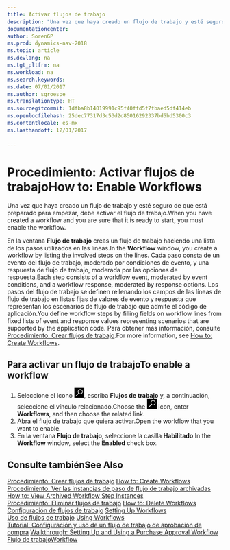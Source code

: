 ```yaml
---
title: Activar flujos de trabajo
description: "Una vez que haya creado un flujo de trabajo y esté seguro de que está preparado para empezar, debe activar el flujo de trabajo."
documentationcenter: 
author: SorenGP
ms.prod: dynamics-nav-2018
ms.topic: article
ms.devlang: na
ms.tgt_pltfrm: na
ms.workload: na
ms.search.keywords: 
ms.date: 07/01/2017
ms.author: sgroespe
ms.translationtype: HT
ms.sourcegitcommit: 1dfba8b14019991c95f40ffd5f7fbaed5df414eb
ms.openlocfilehash: 25dec77317d3c53d2d85016292337bd5bd5300c3
ms.contentlocale: es-mx
ms.lasthandoff: 12/01/2017

---
```

# <a name="how-to-enable-workflows"></a><span data-ttu-id="f3e82-103">Procedimiento: Activar flujos de trabajo</span><span class="sxs-lookup"><span data-stu-id="f3e82-103">How to: Enable Workflows</span></span>
<span data-ttu-id="f3e82-104">Una vez que haya creado un flujo de trabajo y esté seguro de que está preparado para empezar, debe activar el flujo de trabajo.</span><span class="sxs-lookup"><span data-stu-id="f3e82-104">When you have created a workflow and you are sure that it is ready to start, you must enable the workflow.</span></span>  

 <span data-ttu-id="f3e82-105">En la ventana **Flujo de trabajo** creas un flujo de trabajo haciendo una lista de los pasos utilizados en las líneas.</span><span class="sxs-lookup"><span data-stu-id="f3e82-105">In the **Workflow** window, you create a workflow by listing the involved steps on the lines.</span></span> <span data-ttu-id="f3e82-106">Cada paso consta de un evento del flujo de trabajo, moderado por condiciones de evento, y una respuesta de flujo de trabajo, moderada por las opciones de respuesta.</span><span class="sxs-lookup"><span data-stu-id="f3e82-106">Each step consists of a workflow event, moderated by event conditions, and a workflow response, moderated by response options.</span></span> <span data-ttu-id="f3e82-107">Los pasos del flujo de trabajo se definen rellenando los campos de las líneas de flujo de trabajo en listas fijas de valores de evento y respuesta que representan los escenarios de flujo de trabajo que admite el código de aplicación.</span><span class="sxs-lookup"><span data-stu-id="f3e82-107">You define workflow steps by filling fields on workflow lines from fixed lists of event and response values representing scenarios that are supported by the application code.</span></span> <span data-ttu-id="f3e82-108">Para obtener más información, consulte [Procedimiento: Crear flujos de trabajo](across-how-to-create-workflows.md).</span><span class="sxs-lookup"><span data-stu-id="f3e82-108">For more information, see [How to: Create Workflows](across-how-to-create-workflows.md).</span></span>  

## <a name="to-enable-a-workflow"></a><span data-ttu-id="f3e82-109">Para activar un flujo de trabajo</span><span class="sxs-lookup"><span data-stu-id="f3e82-109">To enable a workflow</span></span>  
1.  <span data-ttu-id="f3e82-110">Seleccione el icono ![Buscar página o informe](media/ui-search/search_small.png "icono Buscar página o informe"), escriba **Flujos de trabajo** y, a continuación, seleccione el vínculo relacionado.</span><span class="sxs-lookup"><span data-stu-id="f3e82-110">Choose the ![Search for Page or Report](media/ui-search/search_small.png "Search for Page or Report icon") icon, enter **Workflows**, and then choose the related link.</span></span>  
2.  <span data-ttu-id="f3e82-111">Abra el flujo de trabajo que quiera activar.</span><span class="sxs-lookup"><span data-stu-id="f3e82-111">Open the workflow that you want to enable.</span></span>  
3.  <span data-ttu-id="f3e82-112">En la ventana **Flujo de trabajo**, seleccione la casilla **Habilitado**.</span><span class="sxs-lookup"><span data-stu-id="f3e82-112">In the **Workflow** window, select the **Enabled** check box.</span></span>  

## <a name="see-also"></a><span data-ttu-id="f3e82-113">Consulte también</span><span class="sxs-lookup"><span data-stu-id="f3e82-113">See Also</span></span>  
 <span data-ttu-id="f3e82-114">[Procedimiento: Crear flujos de trabajo](across-how-to-create-workflows.md) </span><span class="sxs-lookup"><span data-stu-id="f3e82-114">[How to: Create Workflows](across-how-to-create-workflows.md) </span></span>  
 <span data-ttu-id="f3e82-115">[Procedimiento: Ver las instancias de paso de flujo de trabajo archivadas](across-how-to-view-archived-workflow-step-instances.md) </span><span class="sxs-lookup"><span data-stu-id="f3e82-115">[How to: View Archived Workflow Step Instances](across-how-to-view-archived-workflow-step-instances.md) </span></span>  
 <span data-ttu-id="f3e82-116">[Procedimiento: Eliminar flujos de trabajo](across-how-to-delete-workflows.md) </span><span class="sxs-lookup"><span data-stu-id="f3e82-116">[How to: Delete Workflows](across-how-to-delete-workflows.md) </span></span>  
 <span data-ttu-id="f3e82-117">[Configuración de flujos de trabajo](across-set-up-workflows.md) </span><span class="sxs-lookup"><span data-stu-id="f3e82-117">[Setting Up Workflows](across-set-up-workflows.md) </span></span>  
 <span data-ttu-id="f3e82-118">[Uso de flujos de trabajo](across-use-workflows.md) </span><span class="sxs-lookup"><span data-stu-id="f3e82-118">[Using Workflows](across-use-workflows.md) </span></span>  
 <span data-ttu-id="f3e82-119">[Tutorial: Configuración y uso de un flujo de trabajo de aprobación de compra](walkthrough-setting-up-and-using-a-purchase-approval-workflow.md) </span><span class="sxs-lookup"><span data-stu-id="f3e82-119">[Walkthrough: Setting Up and Using a Purchase Approval Workflow](walkthrough-setting-up-and-using-a-purchase-approval-workflow.md) </span></span>  
 [<span data-ttu-id="f3e82-120">Flujo de trabajo</span><span class="sxs-lookup"><span data-stu-id="f3e82-120">Workflow</span></span>](across-workflow.md)   

